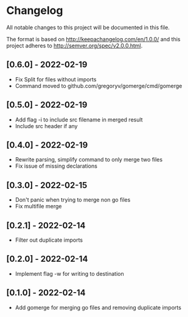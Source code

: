 # Changelog
All notable changes to this project will be documented in this file.

The format is based on http://keepachangelog.com/en/1.0.0/
and this project adheres to http://semver.org/spec/v2.0.0.html.

## [0.6.0] - 2022-02-19

- Fix Split for files without imports
- Command moved to github.com/gregoryv/gomerge/cmd/gomerge

## [0.5.0] - 2022-02-19

- Add flag -i to include src filename in merged result
- Include src header if any

## [0.4.0] - 2022-02-19

- Rewrite parsing, simplify command to only merge two files
- Fix issue of missing declarations

## [0.3.0] - 2022-02-15

- Don't panic when trying to merge non go files
- Fix multifile merge

## [0.2.1] - 2022-02-14

- Filter out duplicate imports

## [0.2.0] - 2022-02-14

- Implement flag -w for writing to destination

## [0.1.0] - 2022-02-14

- Add gomerge for merging go files and removing duplicate imports
